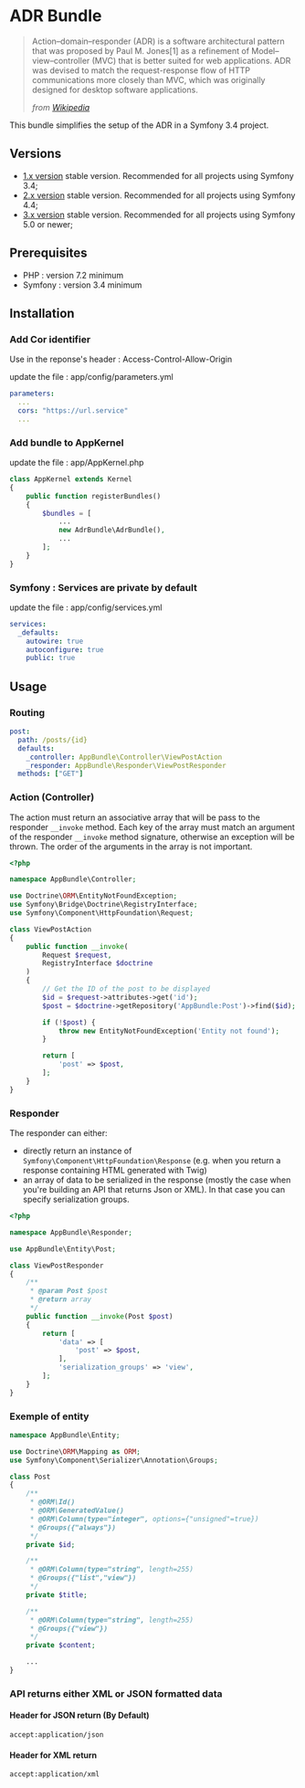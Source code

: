 # ADR Bundle

> Action–domain–responder (ADR) is a software architectural pattern that was
> proposed by Paul M. Jones[1] as a refinement of Model–view–controller (MVC)
> that is better suited for web applications.
> ADR was devised to match the request-response flow of HTTP communications
> more closely than MVC, which was originally designed for desktop software applications.
>
> _from [Wikipedia](https://en.wikipedia.org/wiki/Action%E2%80%93domain%E2%80%93responder "https://en.wikipedia.org/wiki/Action%E2%80%93domain%E2%80%93responder")_

This bundle simplifies the setup of the ADR in a Symfony 3.4 project.

## Versions

- [1.x version](https://github.com/Berenger/AdrBundle/tree/1.x)
  stable version. Recommended for all projects using Symfony 3.4;
- [2.x version](https://github.com/Berenger/AdrBundle/tree/2.x)
  stable version. Recommended for all projects using Symfony 4.4;
- [3.x version](https://github.com/Berenger/AdrBundle/tree/master)
  stable version. Recommended for all projects using Symfony 5.0 or newer;

## Prerequisites

- PHP : version 7.2 minimum
- Symfony : version 3.4 minimum

## Installation

### Add Cor identifier

Use in the reponse's header : Access-Control-Allow-Origin

update the file : app/config/parameters.yml

```yaml
parameters:
  ...
  cors: "https://url.service"
  ...
```

### Add bundle to AppKernel

update the file : app/AppKernel.php

```php
class AppKernel extends Kernel
{
    public function registerBundles()
    {
        $bundles = [
            ...
            new AdrBundle\AdrBundle(),
            ...
        ];
    }
}
```

### Symfony : Services are private by default

update the file : app/config/services.yml

```yaml
services:
  _defaults:
    autowire: true
    autoconfigure: true
    public: true
```

## Usage

### Routing

```yaml
post:
  path: /posts/{id}
  defaults:
    _controller: AppBundle\Controller\ViewPostAction
    _responder: AppBundle\Responder\ViewPostResponder
  methods: ["GET"]
```

### Action (Controller)

The action must return an associative array that will be pass to the responder `__invoke` method.
Each key of the array must match an argument of the responder `__invoke` method signature,
otherwise an exception will be thrown. The order of the arguments in the array is not important.

```php
<?php

namespace AppBundle\Controller;

use Doctrine\ORM\EntityNotFoundException;
use Symfony\Bridge\Doctrine\RegistryInterface;
use Symfony\Component\HttpFoundation\Request;

class ViewPostAction
{
    public function __invoke(
        Request $request,
        RegistryInterface $doctrine
    )
    {
        // Get the ID of the post to be displayed
        $id = $request->attributes->get('id');
        $post = $doctrine->getRepository('AppBundle:Post')->find($id);

        if (!$post) {
            throw new EntityNotFoundException('Entity not found');
        }

        return [
            'post' => $post,
        ];
    }
}
```

### Responder

The responder can either:

- directly return an instance of `Symfony\Component\HttpFoundation\Response` (e.g. when you return a response containing HTML generated with Twig)
- an array of data to be serialized in the response (mostly the case when you're building an API that returns Json or XML). In that case you can specify serialization groups.

```php
<?php

namespace AppBundle\Responder;

use AppBundle\Entity\Post;

class ViewPostResponder
{
    /**
     * @param Post $post
     * @return array
     */
    public function __invoke(Post $post)
    {
        return [
            'data' => [
                'post' => $post,
            ],
            'serialization_groups' => 'view',
        ];
    }
}
```

### Exemple of entity

```php
namespace AppBundle\Entity;

use Doctrine\ORM\Mapping as ORM;
use Symfony\Component\Serializer\Annotation\Groups;

class Post
{
    /**
     * @ORM\Id()
     * @ORM\GeneratedValue()
     * @ORM\Column(type="integer", options={"unsigned"=true})
     * @Groups({"always"})
     */
    private $id;

    /**
     * @ORM\Column(type="string", length=255)
     * @Groups({"list","view"})
     */
    private $title;

    /**
     * @ORM\Column(type="string", length=255)
     * @Groups({"view"})
     */
    private $content;

    ...
}
```

### API returns either XML or JSON formatted data

#### Header for JSON return (By Default)

```
accept:application/json
```

#### Header for XML return

```
accept:application/xml
```
